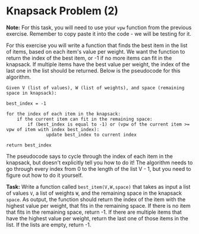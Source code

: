 # Knapsack Problem (2)

**Note:** For this task, you will need to use your `vpw` function from the previous exercise. Remember to copy paste it into the code - we will be testing for it.

For this exercise you will write a function that finds the best item in the list of items, based on each item's value per weight. We want the function to return the index of the best item, or -1 if no more items can fit in the knapsack. If multiple items have the best value per weight, the index of the last one in the list should be returned. Below is the pseudocode for this algorithm.

```
Given V (list of values), W (list of weights), and space (remaining space in knapsack):

best_index = -1  

for the index of each item in the knapsack:
    if the current item can fit in the remaining space:   
        if (best_index is equal to -1) or (vpw of the current item >= vpw of item with index best_index):
               update best_index to current index
    
return best_index
```

The pseudocode says to cycle through the index of each item in the knapsack, but doesn't explicitly tell you how to do it! The algorithm needs to go through every index from 0 to the length of the list V - 1, but you need to figure out how to do it yourself. 

**Task:** Write a function called `best_item(V,W,space)` that takes as input a list of values `V`, a list of weights `W`, and the remaining space in the knapsack `space`. As output, the function should return the index of the item with the highest value per weight, that fits in the remaining space. If there is no item that fits in the remaining space, return -1. If there are multiple items that have the highest value per weight, return the last one of those items in the list. If the lists are empty, return -1. 


